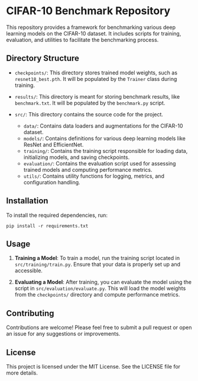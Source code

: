 # CIFAR-10 Benchmark Repository

This repository provides a framework for benchmarking various deep learning models on the CIFAR-10 dataset. It includes scripts for training, evaluation, and utilities to facilitate the benchmarking process.

## Directory Structure

- `checkpoints/`: This directory stores trained model weights, such as `resnet18_best.pth`. It will be populated by the `Trainer` class during training.
  
- `results/`: This directory is meant for storing benchmark results, like `benchmark.txt`. It will be populated by the `benchmark.py` script.

- `src/`: This directory contains the source code for the project.
  - `data/`: Contains data loaders and augmentations for the CIFAR-10 dataset.
  - `models/`: Contains definitions for various deep learning models like ResNet and EfficientNet.
  - `training/`: Contains the training script responsible for loading data, initializing models, and saving checkpoints.
  - `evaluation/`: Contains the evaluation script used for assessing trained models and computing performance metrics.
  - `utils/`: Contains utility functions for logging, metrics, and configuration handling.

## Installation

To install the required dependencies, run:

```
pip install -r requirements.txt
```

## Usage

1. **Training a Model**: To train a model, run the training script located in `src/training/train.py`. Ensure that your data is properly set up and accessible.

2. **Evaluating a Model**: After training, you can evaluate the model using the script in `src/evaluation/evaluate.py`. This will load the model weights from the `checkpoints/` directory and compute performance metrics.

## Contributing

Contributions are welcome! Please feel free to submit a pull request or open an issue for any suggestions or improvements.

## License

This project is licensed under the MIT License. See the LICENSE file for more details.